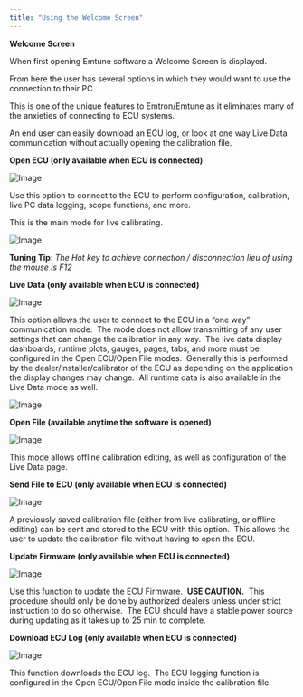 ```yaml
---
title: "Using the Welcome Screen"
---
```


**Welcome Screen**


When first opening Emtune software a Welcome Screen is displayed. &nbsp;

From here the user has several options in which they would want to use the connection to their PC. &nbsp;

This is one of the unique features to Emtron/Emtune as it eliminates many of the anxieties of connecting to ECU systems. &nbsp;

An end user can easily download an ECU log, or look at one way Live Data communication without actually opening the calibration file. &nbsp;


**Open ECU (only available when ECU is connected)**


![Image](</lib/NewItem158.png>)


Use this option to connect to the ECU to perform configuration, calibration, live PC data logging, scope functions, and more. &nbsp;

This is the main mode for live calibrating. &nbsp;

![Image](</lib/Tuning Tip.jpg>) &nbsp; &nbsp; &nbsp; &nbsp; &nbsp; &nbsp;

**Tuning Tip**: *The Hot key to achieve connection / disconnection lieu of using the mouse is F12*



**Live Data (only available when ECU is connected)**


![Image](</lib/NewItem157.png>)


This option allows the user to connect to the ECU in a “one way” communication mode.&nbsp; The mode does not allow transmitting of any user settings that can change the calibration in any way.&nbsp; The live data display dashboards, runtime plots, gauges, pages, tabs, and more must be configured in the Open ECU/Open File modes.&nbsp; Generally this is performed by the dealer/installer/calibrator of the ECU as depending on the application the display changes may change.&nbsp; All runtime data is also available in the Live Data mode as well. &nbsp;


![Image](</lib/NewItem156.png>)


**Open File (available anytime the software is opened)**


![Image](</lib/NewItem155.png>)

This mode allows offline calibration editing, as well as configuration of the Live Data page.


**Send File to ECU (only available when ECU is connected)**

![Image](</lib/NewItem154.png>)


A previously saved calibration file (either from live calibrating, or offline editing) can be sent and stored to the ECU with this option.&nbsp; This allows the user to update the calibration file without having to open the ECU. &nbsp;


**Update Firmware (only available when ECU is connected)**


![Image](</lib/NewItem153.png>)


Use this function to update the ECU Firmware.&nbsp; **USE CAUTION.**&nbsp; This procedure should only be done by authorized dealers unless under strict instruction to do so otherwise.&nbsp; The ECU should have a stable power source during updating as it takes up to 25 min to complete. &nbsp;


**Download ECU Log (only available when ECU is connected)**


![Image](</lib/NewItem152.png>)


This function downloads the ECU log.&nbsp; The ECU logging function is configured in the Open ECU/Open File mode inside the calibration file. &nbsp;

